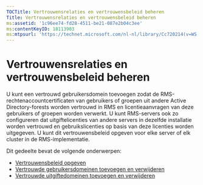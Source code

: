 ```yaml
---
TOCTitle: Vertrouwensrelaties en vertrouwensbeleid beheren
Title: Vertrouwensrelaties en vertrouwensbeleid beheren
ms:assetid: '1c96ee74-fd28-4511-be21-087e2b04c3ee'
ms:contentKeyID: 18113903
ms:mtpsurl: 'https://technet.microsoft.com/nl-nl/library/Cc720214(v=WS.10)'
---
```


Vertrouwensrelaties en vertrouwensbeleid beheren
================================================

U kunt een vertrouwd gebruikersdomein toevoegen zodat de RMS-rechtenaccountcertificaten van gebruikers of groepen uit andere Active Directory-forests worden vertrouwd in RMS en licentieaanvragen van deze gebruikers of groepen worden verwerkt. U kunt RMS-servers ook zo configureren dat uitgiftelicenties van andere servers in dezelfde installatie worden vertrouwd en gebruikslicenties op basis van deze licenties worden uitgegeven. U kunt dit vertrouwensbeleid opgeven voor elke server of elk cluster in de RMS-implementatie.

Dit gedeelte bevat de volgende onderwerpen:

-   [Vertrouwensbeleid opgeven](https://technet.microsoft.com/e8d78300-4b26-4f15-9e4f-5ae9eb827ef9)
-   [Vertrouwde gebruikersdomeinen toevoegen en verwijderen](https://technet.microsoft.com/7c440b15-01c4-49f1-b43c-00f67f3388c1)
-   [Vertrouwde uitgiftedomeinen toevoegen en verwijderen](https://technet.microsoft.com/d87b502d-5497-4ccd-badf-f6807d587cee)
